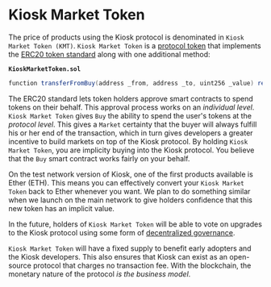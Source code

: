 # Kiosk Market Token

The price of products using the Kiosk protocol is denominated in `Kiosk Market Token (KMT)`. `Kiosk Market Token` is a [protocol token](https://blog.0xproject.com/the-difference-between-app-coins-and-protocol-tokens-7281a428348c) that implements the [ERC20 token standard](https://theethereum.wiki/w/index.php/ERC20_Token_Standard) along with one additional method:

**`KioskMarketToken.sol`**
```cs
function transferFromBuy(address _from, address _to, uint256 _value) returns (bool)
```

The ERC20 standard lets token holders approve smart contracts to spend tokens on their behalf. This approval process works on an *individual level*. `Kiosk Market Token` gives `Buy` the ability to spend the user's tokens at the *protocol level*. This gives a `Market` certainty that the buyer will always fulfill his or her end of the transaction, which in turn gives developers a greater incentive to build markets on top of the Kiosk protocol. By holding `Kiosk Market Token`, you are implicity buying into the Kiosk protocol. You believe that the `Buy` smart contract works fairly on your behalf.

On the test network version of Kiosk, one of the first products available is Ether (ETH). This means you can effectively convert your `Kiosk Market Token` back to Ether whenever you want. We plan to do something similar when we launch on the main network to give holders confidence that this new token has an implicit value.

In the future, holders of `Kiosk Market Token` will be able to vote on upgrades to the Kiosk protocol using some form of [decentralized governance](https://en.wikipedia.org/wiki/Decentralized_autonomous_organization).

`Kiosk Market Token` will have a fixed supply to benefit early adopters and the Kiosk developers. This also ensures that Kiosk can exist as an open-source protocol that charges no transaction fee. With the blockchain, the monetary nature of the protocol *is the business model*.